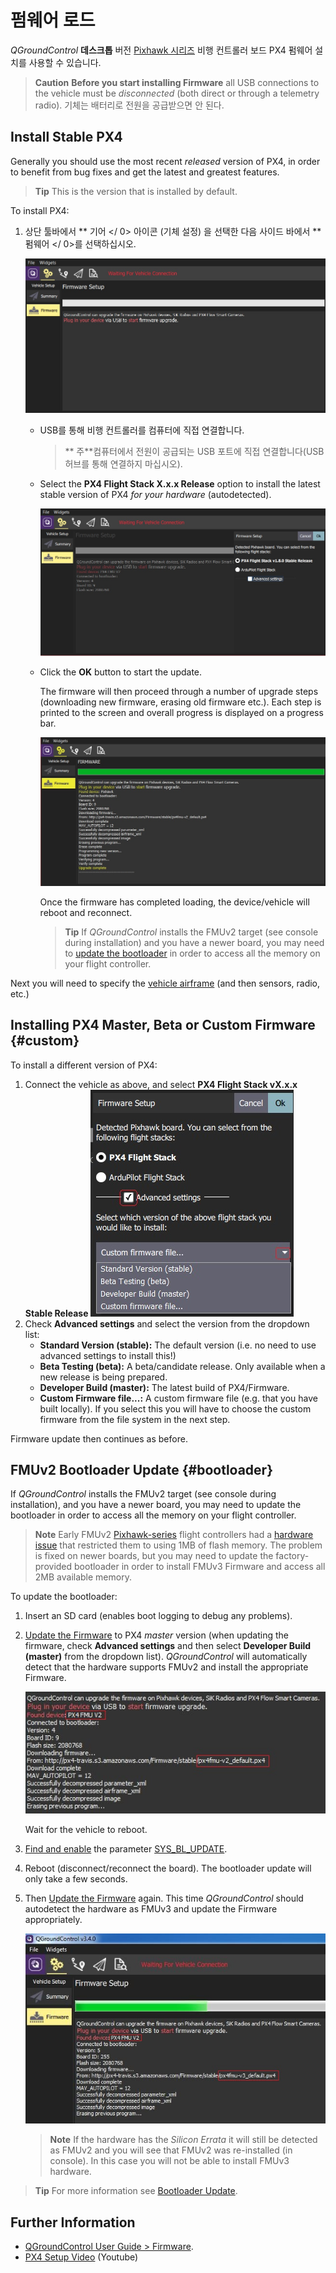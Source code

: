 # 펌웨어 로드

*QGroundControl* **데스크톱** 버전 [Pixhawk 시리즈](../getting_started/flight_controller_selection.md) 비행 컨트롤러 보드 PX4 펌웨어 설치를 사용할 수 있습니다.

> **Caution** **Before you start installing Firmware** all USB connections to the vehicle must be *disconnected* (both direct or through a telemetry radio). 기체는 배터리로 전원을 공급받으면 안 된다.

## Install Stable PX4

Generally you should use the most recent *released* version of PX4, in order to benefit from bug fixes and get the latest and greatest features.

> **Tip** This is the version that is installed by default.

To install PX4:

1. 상단 툴바에서 ** 기어 </ 0> 아이콘 (기체 설정) 을 선택한 다음 사이드 바에서 ** 펌웨어 </ 0>를 선택하십시오.</p> 
    
    ![펌웨어가 분리됨](../../assets/qgc/setup/firmware/firmware_disconnected.jpg)</li> 
    
    * USB를 통해 비행 컨트롤러를 컴퓨터에 직접 연결합니다.
        
        > ** 주**컴퓨터에서 전원이 공급되는 USB 포트에 직접 연결합니다(USB 허브를 통해 연결하지 마십시오).
    
    * Select the **PX4 Flight Stack X.x.x Release** option to install the latest stable version of PX4 *for your hardware* (autodetected).
        
        ![Install PX4 default](../../assets/qgc/setup/firmware/firmware_connected_default_px4.jpg)
    
    * Click the **OK** button to start the update.
        
        The firmware will then proceed through a number of upgrade steps (downloading new firmware, erasing old firmware etc.). Each step is printed to the screen and overall progress is displayed on a progress bar.
        
        ![Firmware upgrade complete](../../assets/qgc/setup/firmware/firmware_upgrade_complete.jpg)
        
        Once the firmware has completed loading, the device/vehicle will reboot and reconnect.
        
        > **Tip** If *QGroundControl* installs the FMUv2 target (see console during installation) and you have a newer board, you may need to [update the bootloader](#bootloader) in order to access all the memory on your flight controller.</ol> 
    
    Next you will need to specify the [vehicle airframe](../config/airframe.md) (and then sensors, radio, etc.)
    
    ## Installing PX4 Master, Beta or Custom Firmware {#custom}
    
    To install a different version of PX4:
    
    1. Connect the vehicle as above, and select **PX4 Flight Stack vX.x.x Stable Release** ![Install PX4 version](../../assets/qgc/setup/firmware/qgc_choose_firmware.jpg)
    2. Check **Advanced settings** and select the version from the dropdown list: 
        * **Standard Version (stable):** The default version (i.e. no need to use advanced settings to install this!)
        * **Beta Testing (beta):** A beta/candidate release. Only available when a new release is being prepared.
        * **Developer Build (master):** The latest build of PX4/Firmware.
        * **Custom Firmware file...:** A custom firmware file (e.g. that you have built locally). If you select this you will have to choose the custom firmware from the file system in the next step.
    
    Firmware update then continues as before.
    
    ## FMUv2 Bootloader Update {#bootloader}
    
    If *QGroundControl* installs the FMUv2 target (see console during installation), and you have a newer board, you may need to update the bootloader in order to access all the memory on your flight controller.
    
    > **Note** Early FMUv2 [Pixhawk-series](../flight_controller/pixhawk_series.md#fmu_versions) flight controllers had a [hardware issue](../flight_controller/silicon_errata.md#fmuv2--pixhawk-silicon-errata) that restricted them to using 1MB of flash memory. The problem is fixed on newer boards, but you may need to update the factory-provided bootloader in order to install FMUv3 Firmware and access all 2MB available memory.
    
    To update the bootloader:
    
    1. Insert an SD card (enables boot logging to debug any problems).
    2. [Update the Firmware](../config/firmware.md) to PX4 *master* version (when updating the firmware, check **Advanced settings** and then select **Developer Build (master)** from the dropdown list). *QGroundControl* will automatically detect that the hardware supports FMUv2 and install the appropriate Firmware.
        
        ![FMUv2 update](../../assets/qgc/setup/firmware/bootloader_update.jpg)
        
        Wait for the vehicle to reboot.
    
    3. [Find and enable](../advanced_config/parameters.md) the parameter [SYS_BL_UPDATE](../advanced_config/parameter_reference.md#SYS_BL_UPDATE).
    
    4. Reboot (disconnect/reconnect the board). The bootloader update will only take a few seconds.
    5. Then [Update the Firmware](../config/firmware.md) again. This time *QGroundControl* should autodetect the hardware as FMUv3 and update the Firmware appropriately.
        
        ![FMUv3 update](../../assets/qgc/setup/firmware/bootloader_fmu_v3_update.jpg)
        
        > **Note** If the hardware has the *Silicon Errata* it will still be detected as FMUv2 and you will see that FMUv2 was re-installed (in console). In this case you will not be able to install FMUv3 hardware.
    
    > **Tip** For more information see [Bootloader Update](../advanced_config/bootloader_update.md).
    
    ## Further Information
    
    * [QGroundControl User Guide > Firmware](https://docs.qgroundcontrol.com/en/SetupView/Firmware.html).
    * [PX4 Setup Video](https://youtu.be/91VGmdSlbo4) (Youtube)